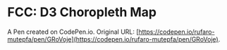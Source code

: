 # FCC: D3 Choropleth Map

A Pen created on CodePen.io. Original URL: [https://codepen.io/rufaro-mutepfa/pen/GRoVoje](https://codepen.io/rufaro-mutepfa/pen/GRoVoje).

